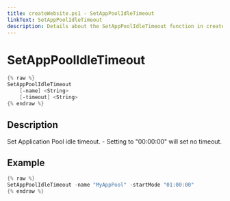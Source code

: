 ```yaml
---
title: createWebsite.ps1 - SetAppPoolIdleTimeout
linkText: SetAppPoolIdleTimeout
description: Details about the SetAppPoolIdleTimeout function in createWebsite.ps1 helper script
---
```


# SetAppPoolIdleTimeout

```PowerShell
{% raw %}
SetAppPoolIdleTimeout
    [-name] <String>
    [-timeout] <String>
{% endraw %}
```

## Description

Set Application Pool idle timeout. - Setting to "00:00:00" will set no timeout.

## Example

```PowerShell
{% raw %}
SetAppPoolIdleTimeout -name "MyAppPool" -startMode "01:00:00"
{% endraw %}
```
